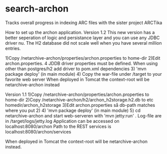 search-archon
=============

Tracks overall progress in indexing ARC files with the sister project ARCTika

How to set up the archon application.
Version 1.2
This new version has a better seperation of logic and persistance layer and you can use any JDBC driver nu.
The H2 database did not scale well when you have several million entries.

1)Copy /netarchive-archon/properties/archon.properties to home-dir
2)Edit archon.properties. 4 JDDB driver properties must be defined. When using other than postgres/h2 add driver to pom.xml dependencies 
3) 'mvn package deploy' (in main module)
4) Copy the war-file under /target to your favorite web server
When deployed in Tomcat the context-root will be netarchive-archon instead
 


Version 1.1
1)Copy /netarchive-archon/properties/archon.properties to home-dir
2)Copy /netarchive-archon/h2/archon_h2storage.h2.db to etc homedir/archon_h2storage
3)Edit archon.properties så db-path matches where you put 2)
4) 'mvn package deploy' (in main module)
5) cd netarchive-archon and start web-serveren with 'mvn jetty:run' . Log-file are in /target/logs/jetty.log
Application can be accessed on localhost:8080/archon
Path to the REST services is localhost:8080/archon/services

When deployed in Tomcat the context-root will be netarchive-archon instead.
